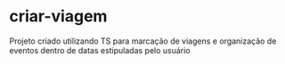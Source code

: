 # criar-viagem
 Projeto criado utilizando TS para marcação de viagens e organização de eventos dentro de datas estipuladas pelo usuário
